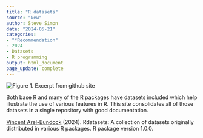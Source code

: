 ```yaml
---
title: "R datasets"
source: "New"
author: Steve Simon
date: "2024-05-21"
categories:
- "*Recommendation"
- 2024
- Datasets
- R programming
output: html_document
page_update: complete
---
```


![Figure 1. Excerpt from github site](http://www.pmean.com/new-images/24/r-datasets-01.png)

<div class="notes">

Both base R and many of the R packages have datasets included which help illustrate the use of various features in R. This site consolidates all of those datasets in a single repository with good documentation.

[Vincent Arel-Bundock][are1] (2024). Rdatasets: A collection of datasets originally distributed in various R packages. R package version 1.0.0.

[are1]: https://vincentarelbundock.github.io/Rdatasets/

</div>
